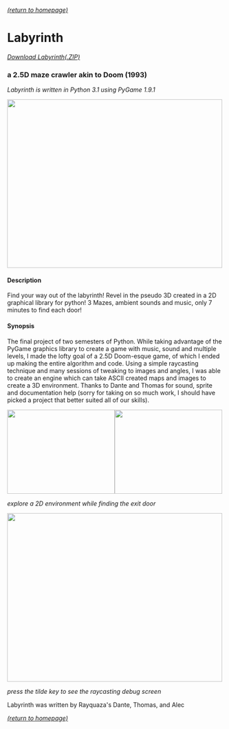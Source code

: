 [*(return to homepage)*](https://arperry99.github.io/)
# Labyrinth
[*Download Labyrinth(.ZIP)*](https://github.com/arperry99/labyrinth/archive/master.zip)

### a 2.5D maze crawler akin to Doom (1993)
*Labyrinth is written in Python 3.1 using PyGame 1.9.1*

<a href="https://arperry99.github.io/labyrinth/images/gameplay-2.PNG"><img src="https://arperry99.github.io/labyrinth/images/gameplay-2.PNG" width="500" height="391" /></a>

#### Description
Find your way out of the labyrinth! Revel in the pseudo 3D created in a 2D graphical 
library for python! 3 Mazes, ambient sounds and music, only 7 minutes to find each door!
#### Synopsis
The final project of two semesters of Python. While taking advantage of the PyGame 
graphics library to create a game with music, sound and multiple levels, I made the 
lofty goal of a 2.5D Doom-esque game, of which I ended up making the entire algorithm 
and code. Using a simple raycasting technique and many sessions of tweaking to images
and angles, I was able to create an engine which can take ASCII created maps and 
images to create a 3D environment. Thanks to Dante and Thomas for sound, sprite
and documentation help (sorry for taking on so much work, I should have picked a 
project that better suited all of our skills).

<a href="https://arperry99.github.io/labyrinth/images/title.PNG"><img src="https://arperry99.github.io/labyrinth/images/title.PNG" width="250" height="195" /></a><a href="https://arperry99.github.io/labyrinth/images/door.PNG" ><img src="https://arperry99.github.io/labyrinth/images/door.PNG" width="250" height="195" /></a> 

*explore a 2D environment while finding the exit door*

<a href="https://arperry99.github.io/labyrinth/images/debug.PNG"><img src="https://arperry99.github.io/labyrinth/images/debug.PNG" width="500" height="391" /></a>

*press the tilde key to see the raycasting debug screen*

Labyrinth was written by Rayquaza's Dante, Thomas, and Alec

[*(return to homepage)*](https://arperry99.github.io/)
